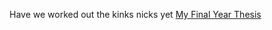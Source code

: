 Have we worked out the kinks nicks yet
<a href="euzxql_files/text/index.html" title="Carefull Collectives and their Care Practices">My Final Year Thesis</a>
